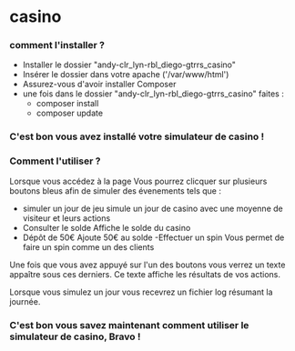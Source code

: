 # casino

### comment l'installer ? 

- Installer le dossier "andy-clr_lyn-rbl_diego-gtrrs_casino"
- Insérer le dossier dans votre apache ('/var/www/html')
- Assurez-vous d'avoir installer Composer
- une fois dans le dossier "andy-clr_lyn-rbl_diego-gtrrs_casino" faites : 
  - composer install
  - composer update
### C'est bon vous avez installé votre simulateur de casino !

### Comment l'utiliser ?
Lorsque vous accédez à la page Vous pourrez clicquer sur plusieurs boutons bleus afin de simuler des évenements tels que :
- simuler un jour de jeu
simule un jour de casino avec une moyenne de visiteur et leurs actions
- Consulter le solde
Affiche le solde du casino
- Dépôt de 50€
Ajoute 50€ au solde
-Effectuer un spin
Vous permet de faire un spin comme un des clients

Une fois que vous avez appuyé sur l'un des boutons vous verrez un texte appaître sous ces derniers. 
Ce texte affiche les résultats de vos actions.

Lorsque vous simulez un jour vous recevrez un fichier log résumant la journée.

### C'est bon vous savez maintenant comment utiliser le simulateur de casino, Bravo ! 
